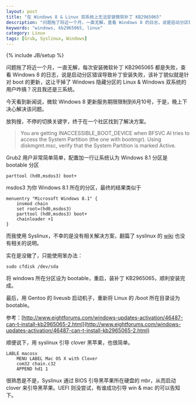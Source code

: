 ```yaml
---
layout: post
title: "在 Windows 8 & Linux 双系统上无法安装微软补丁 KB2965065"
description: "问题拖了将近一个月，一直无解，查看 Windows 8 的日志，说是启动分区错误导致补丁安装失败，该补丁貌似就是针对 boot 的更新，这让干掉了 Windows 隐藏分区的 Linux & Windows 双系统的用户咋搞？况且我还是三系统。"
keywords: "windows, kb2965065, linux"
category: Linux
tags: [Grub, Syslinux, Windows]
---
```

{% include JB/setup %}

问题拖了将近一个月，一直无解，每次安装微软补丁 KB2965065 都是失败，查看 Windows 8 的日志，说是启动分区错误导致补丁安装失败，该补丁貌似就是针对 boot 的更新，这让干掉了 Windows 隐藏分区的 Linux & Windows 双系统的用户咋搞？况且我还是三系统。

今天看到新闻说，微软 Windows 8 更新服务期限限制到6月10号，于是，晚上下决心解决该问题。

<!-- more -->
放狗搜，不停的切换关键字，终于在一个社区找到了解决方案。

>You are getting INACCESSIBLE\_BOOT\_DEVICE when BFSVC AI tries to access the System Partition (the one with bootmgr). Using diskmgmt.msc, verify that the System Partition is marked Active.

Grub2 用户非常简单简单，配置加一行让系统认为 Windows 8.1 分区是 bootable 分区

    parttool (hd0,msdos3) boot+

msdos3 为你 Windows 8.1 所在的分区，最终的结果类似于

```
menuentry "Microsoft Windows 8.1" {
    insmod chain
    set root=(hd0,msdos3)
    parttool (hd0,msdos3) boot+
    chainloader +1
}
```

而我使用 Syslinux，不幸的是没有相关解决方案，翻篇了 syslinux 的 [wiki](http://www.syslinux.org/wiki/index.php/Comboot/chain.c32) 也没有相关的说明。

实在是没辙了，只能使用笨办法：

    sudo cfdisk /dev/sda

将 windows 所在分区设为 bootable，重启，装补丁 KB2965065，顺利安装完成。

最后，用 Gentoo 的 liveusb 启动机子，重新将 Linux 的 /boot 所在目录设为 bootable。

参考：[http://www.eightforums.com/windows-updates-activation/46487-can-t-install-kb2965065-2.html](http://www.eightforums.com/windows-updates-activation/46487-can-t-install-kb2965065-2.html)

顺便说下，用 syslinux 引导 clover 黑苹果，也很简单。

```
LABLE macosx
    MENU LABEL Mac OS X with Clover
    com32 chain.c32
    APPEND hd1 1
```

很熟悉是不是，Syslinux 通过 BIOS 引导黑苹果所在硬盘的 mbr，从而启动 clover 来引导黑苹果。UEFI 则没尝试，有谁成功引导 win & mac 的可以告知下。
